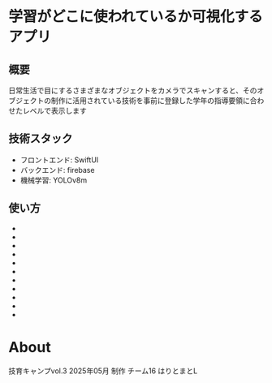 # 学習がどこに使われているか可視化するアプリ

## 概要
日常生活で目にするさまざまなオブジェクトをカメラでスキャンすると、そのオブジェクトの制作に活用されている技術を事前に登録した学年の指導要領に合わせたレベルで表示します

## 技術スタック
- フロントエンド: SwiftUI
- バックエンド: firebase
- 機械学習: YOLOv8m

## 使い方
-
-
-
-
-
-
-
-
-
-
-
# About
技育キャンプvol.3 2025年05月 制作
チーム16 はりとまとL
